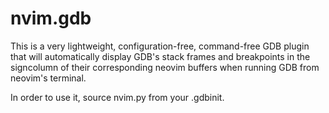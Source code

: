 # nvim.gdb

This is a very lightweight, configuration-free, command-free GDB plugin that will automatically display GDB's stack frames and breakpoints in the signcolumn of their corresponding neovim buffers when running GDB from neovim's terminal.

In order to use it, source nvim.py from your .gdbinit.
